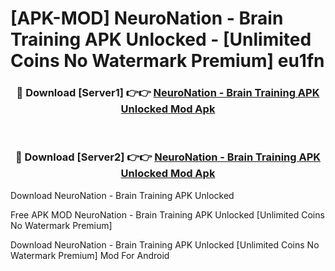 # [APK-MOD] NeuroNation - Brain Training APK Unlocked - [Unlimited Coins No Watermark Premium] eu1fn



<div align="center">
<h3>🔴 Download [Server1] 👉👉 <a href="https://momento.my/?title=NeuroNation_-_Brain_Training_APK_Unlocked">NeuroNation - Brain Training APK Unlocked Mod Apk</a></h3><br>

<h3>🔴 Download [Server2] 👉👉 <a href="https://momento.my/?title=NeuroNation_-_Brain_Training_APK_Unlocked">NeuroNation - Brain Training APK Unlocked Mod Apk</a></h3>
</div>



Download NeuroNation - Brain Training APK Unlocked 

Free APK MOD NeuroNation - Brain Training APK Unlocked [Unlimited Coins No Watermark Premium]

Download NeuroNation - Brain Training APK Unlocked [Unlimited Coins No Watermark Premium] Mod For Android
